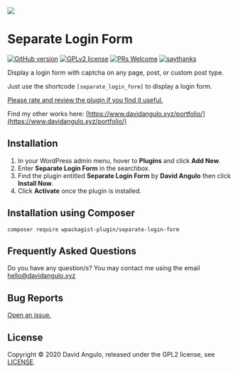![](https://ps.w.org/separate-login-form/assets/screenshot-1.jpg)

# Separate Login Form

[![GitHub version](https://img.shields.io/wordpress/plugin/v/separate-login-form?color=brightgreen&style=for-the-badge)](https://wordpress.org/plugins/separate-login-form/)
[![GPLv2 license](https://img.shields.io/badge/License-GPLv2-brightgreen.svg?style=for-the-badge)](LICENSE)
[![PRs Welcome](https://img.shields.io/badge/PRs-welcome-blueviolet.svg?style=for-the-badge)](https://github.com/dcangulo/separate-login-form/pulls)
[![saythanks](https://img.shields.io/badge/say-thanks-ff69b4.svg?style=for-the-badge)](https://wordpress.org/support/plugin/separate-login-form/reviews/#new-post)

Display a login form with captcha on any page, post, or custom post type.

Just use the shortcode `[separate_login_form]` to display a login form.

[Please rate and review the plugin if you find it useful.](https://wordpress.org/support/plugin/separate-login-form/reviews/#new-post)

Find my other works here: [https://www.davidangulo.xyz/portfolio/](https://www.davidangulo.xyz/portfolio/)

## Installation

1. In your WordPress admin menu, hover to **Plugins** and click **Add New**.
2. Enter **Separate Login Form** in the searchbox.
3. Find the plugin entitled **Separate Login Form** by **David Angulo** then click **Install Now**.
4. Click **Activate** once the plugin is installed.

## Installation using Composer

```
composer require wpackagist-plugin/separate-login-form
```

## Frequently Asked Questions

Do you have any question/s? You may contact me using the email [hello@davidangulo.xyz](mailto:hello@davidangulo.xyz)

## Bug Reports
[Open an issue.](https://github.com/dcangulo/separate-login-form/issues/new)

## License
Copyright © 2020 David Angulo, released under the GPL2 license, see [LICENSE](LICENSE).
